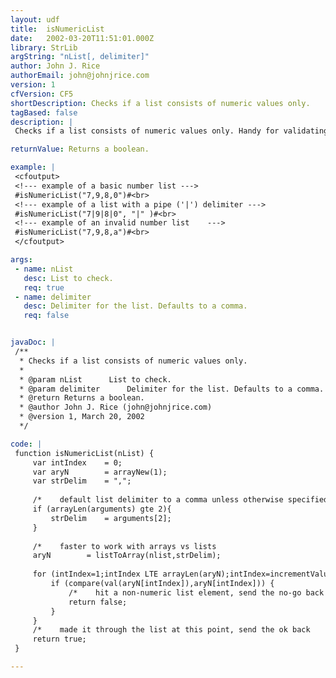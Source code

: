 ```yaml
---
layout: udf
title:  isNumericList
date:   2002-03-20T11:51:01.000Z
library: StrLib
argString: "nList[, delimiter]"
author: John J. Rice
authorEmail: john@johnjrice.com
version: 1
cfVersion: CF5
shortDescription: Checks if a list consists of numeric values only.
tagBased: false
description: |
 Checks if a list consists of numeric values only. Handy for validating list received through forms and urls.  Nice for checking a potentially hazardous list before using it in SQL.

returnValue: Returns a boolean.

example: |
 <cfoutput>
 <!--- example of a basic number list --->
 #isNumericList("7,9,8,0")#<br>
 <!--- example of a list with a pipe ('|') delimiter --->
 #isNumericList("7|9|8|0", "|" )#<br>
 <!--- example of an invalid number list    --->
 #isNumericList("7,9,8,a")#<br>
 </cfoutput>

args:
 - name: nList
   desc: List to check.
   req: true
 - name: delimiter
   desc: Delimiter for the list. Defaults to a comma.
   req: false


javaDoc: |
 /**
  * Checks if a list consists of numeric values only.
  * 
  * @param nList      List to check. 
  * @param delimiter      Delimiter for the list. Defaults to a comma. 
  * @return Returns a boolean. 
  * @author John J. Rice (john@johnjrice.com) 
  * @version 1, March 20, 2002 
  */

code: |
 function isNumericList(nList) {
     var intIndex    = 0;
     var aryN        = arrayNew(1);
     var strDelim    = ",";
 
     /*    default list delimiter to a comma unless otherwise specified            */
     if (arrayLen(arguments) gte 2){
         strDelim    = arguments[2];
     }
   
     /*    faster to work with arrays vs lists                                        */
     aryN        = listToArray(nlist,strDelim);
     
     for (intIndex=1;intIndex LTE arrayLen(aryN);intIndex=incrementValue(intIndex)) {
         if (compare(val(aryN[intIndex]),aryN[intIndex])) {
             /*    hit a non-numeric list element, send the no-go back                */
             return false;
         }
     }
     /*    made it through the list at this point, send the ok back                */    
     return true;
 }

---
```


